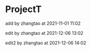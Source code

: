 # ProjectT

add by zhangtao at 2021-11-01 11:02

edit by zhangtao at 2021-12-06 13:02

edit2 by zhangtao at 2021-12-06 14:02
